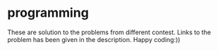 # programming
These are solution to the problems from different contest. 
Links to the problem has been given in the description.
Happy coding:))
